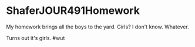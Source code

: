 ShaferJOUR491Homework
=====================

My homework brings all the boys to the yard. Girls? I don't know. Whatever. 

Turns out it's girls. #wut

